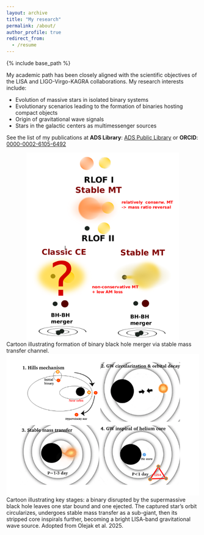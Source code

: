 ```yaml
---
layout: archive
title: "My research"
permalink: /about/
author_profile: true
redirect_from:
  - /resume
---
```


{% include base_path %}


My academic path has been closely aligned with the scientific objectives of the LISA and LIGO-Virgo-KAGRA collaborations. My research interests include:

- Evolution of massive stars in isolated binary systems
- Evolutionary scenarios leading to the formation of binaries hosting compact objects
- Origin of gravitational wave signals 
- Stars in the galactic centers as multimessenger sources

See the list of my publications at
**ADS Library**: [ADS Public Library](https://ui.adsabs.harvard.edu/public-libraries/U0LMup96RQe2hPXDjU3Mcw) or
**ORCID**: [0000-0002-6105-6492](https://orcid.org/0000-0002-6105-6492)

 <div style="text-align: center;">
  <img src="./../images/CE_vs_SMT.png" width="400"/>
</div>
Cartoon illustrating formation of binary black hole merger via stable mass transfer channel.

 <div style="text-align: center;">
  <img src="./../images/SMBH_hills.png" width="600"/>
</div>
Cartoon illustrating key stages: a binary disrupted by the supermassive black hole leaves one star bound and one ejected. The captured star’s orbit circularizes, undergoes stable mass transfer as a sub-giant, then its stripped core inspirals further, becoming a bright LISA-band gravitational wave source. Adopted from Olejak et al. 2025. 

